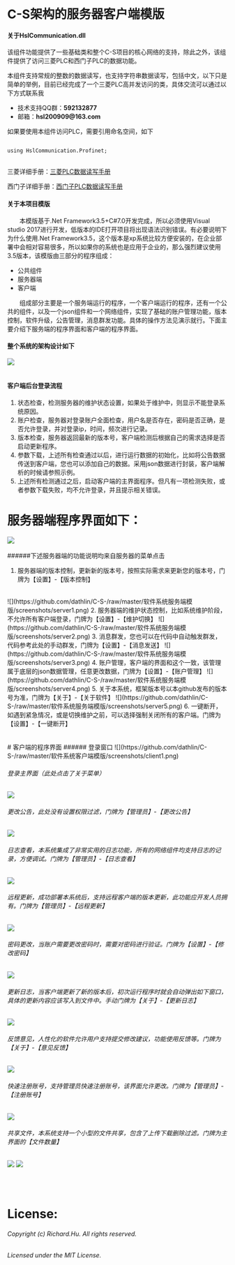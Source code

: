 # C-S架构的服务器客户端模版

#### 关于HslCommunication.dll
<p>该组件功能提供了一些基础类和整个C-S项目的核心网络的支持，除此之外，该组件提供了访问三菱PLC和西门子PLC的数据功能。</p>

<p>本组件支持常规的整数的数据读写，也支持字符串数据读写，包括中文，以下只是简单的举例，目前已经完成了一个三菱PLC高并发访问的类，具体交流可以通过以下方式联系我</p>
<ul>
<li>技术支持QQ群：<strong>592132877</strong></li>
<li>邮箱：<strong>hsl200909@163.com</strong></li>
</ul>
<p>如果要使用本组件访问PLC，需要引用命名空间，如下</p>
<pre>
<code>
using HslCommunication.Profinet;
</code>
</pre>

三菱详细手册：<a href="https://github.com/dathlin/C-S-/blob/master/MelsecReadMe.md">三菱PLC数据读写手册</a>

西门子详细手册：<a href="https://github.com/dathlin/C-S-/blob/master/SiemensReadMe.md">西门子PLC数据读写手册</a>

#### 关于本项目模版
<p style="text-indent:2em">本模版基于.Net Framework3.5+C#7.0开发完成，所以必须使用Visual studio 2017进行开发，低版本的IDE打开项目将出现语法识别错误。有必要说明下为什么使用.Net Framework3.5，这个版本是xp系统比较方便安装的，在企业部署中会相对容易很多，所以如果你的系统也是应用于企业的，那么强烈建议使用3.5版本，该模版由三部分的程序组成：</p>
<ul>
<li>公共组件</li>
<li>服务器端</li>
<li>客户端</li>
</ul>

<p style="text-indent:2em">组成部分主要是一个服务端运行的程序，一个客户端运行的程序，还有一个公共的组件，以及一个json组件和一个网络组件，实现了基础的账户管理功能，版本控制，软件升级，公告管理，消息群发功能。具体的操作方法见演示就行。下面主要介绍下服务端的程序界面和客户端的程序界面。
</p>


#### 整个系统的架构设计如下
![](https://github.com/dathlin/C-S-/raw/master/软件系统服务端模版/screenshots/design.png)  
<br />

#### 客户端后台登录流程
<ol>
<li>状态检查，检测服务器的维护状态设置，如果处于维护中，则显示不能登录系统原因。</li>
<li>账户检查，服务器对登录账户全面检查，用户名是否存在，密码是否正确，是否允许登录，并对登录ip，时间，频次进行记录。</li>
<li>版本检查，服务器返回最新的版本号，客户端检测后根据自己的需求选择是否启动更新程序。</li>
<li>参数下载，上述所有检查通过以后，进行运行数据的初始化，比如将公告数据传送到客户端，您也可以添加自己的数据。采用json数据进行封装，客户端解析的时候请参照示例。</li>
<li>上述所有检测通过之后，启动客户端的主界面程序。但凡有一项检测失败，或者参数下载失败，均不允许登录，并且提示相关错误。</li>
</ol>

# 服务器端程序界面如下：
![](https://github.com/dathlin/C-S-/raw/master/软件系统服务端模版/screenshots/server.png)  
<br />
######下述服务器端的功能说明均来自服务器的菜单点击

1. 服务器端的版本控制，更新新的版本号，按照实际需求来更新您的版本号，门牌为【设置】-【版本控制】
<br />
![](https://github.com/dathlin/C-S-/raw/master/软件系统服务端模版/screenshots/server1.png) 
2. 服务器端的维护状态控制，比如系统维护阶段，不允许所有客户端登录，门牌为【设置】-【维护切换】
![](https://github.com/dathlin/C-S-/raw/master/软件系统服务端模版/screenshots/server2.png) 
3. 消息群发，您也可以在代码中自动触发群发，代码参考此处的手动群发，门牌为【设置】-【消息发送】
![](https://github.com/dathlin/C-S-/raw/master/软件系统服务端模版/screenshots/server3.png) 
4. 账户管理，客户端的界面和这个一致，该管理属于底层的json数据管理，任意更改数据，门牌为【设置】-【账户管理】
![](https://github.com/dathlin/C-S-/raw/master/软件系统服务端模版/screenshots/server4.png)
5. 关于本系统，框架版本号以本github发布的版本号为准，门牌为【关于】-【关于软件】
![](https://github.com/dathlin/C-S-/raw/master/软件系统服务端模版/screenshots/server5.png)
6. 一键断开，如遇到紧急情况，或是切换维护之前，可以选择强制关闭所有的客户端。门牌为【设置】-【一键断开】

<br />
<br />
<br />
# 客户端的程序界面
###### 登录窗口
![](https://github.com/dathlin/C-S-/raw/master/软件系统客户端模版/screenshots/client1.png)  
<br />

###### 登录主界面（此处点击了关于菜单）
![](https://github.com/dathlin/C-S-/raw/master/软件系统客户端模版/screenshots/client2.png)  

###### 更改公告，此处没有设置权限过滤，门牌为【管理员】-【更改公告】
![](https://github.com/dathlin/C-S-/raw/master/软件系统客户端模版/screenshots/client3.png) 

###### 日志查看，本系统集成了非常实用的日志功能，所有的网络组件均支持日志的记录，方便调试。门牌为【管理员】-【日志查看】
![](https://github.com/dathlin/C-S-/raw/master/软件系统客户端模版/screenshots/client4.png) 

###### 远程更新，成功部署本系统后，支持远程客户端的版本更新，此功能应开发人员拥有。门牌为【管理员】-【远程更新】
![](https://github.com/dathlin/C-S-/raw/master/软件系统客户端模版/screenshots/client5.png) 

###### 密码更改，当账户需要更改密码时，需要对密码进行验证。门牌为【设置】-【修改密码】
![](https://github.com/dathlin/C-S-/raw/master/软件系统客户端模版/screenshots/client6.png) 

###### 更新日志，当客户端更新了新的版本后，初次运行程序时就会自动弹出如下窗口，具体的更新内容应该写入到文件中。手动门牌为【关于】-【更新日志】
![](https://github.com/dathlin/C-S-/raw/master/软件系统客户端模版/screenshots/client7.png) 

###### 反馈意见，人性化的软件允许用户支持提交修改建议，功能使用反馈等。门牌为【关于】-【意见反馈】
![](https://github.com/dathlin/C-S-/raw/master/软件系统客户端模版/screenshots/client8.png) 

###### 快速注册账号，支持管理员快速注册账号，该界面允许更改。门牌为【管理员】-【注册账号】
![](https://github.com/dathlin/C-S-/raw/master/软件系统客户端模版/screenshots/client9.png) 

###### 共享文件，本系统支持一个小型的文件共享，包含了上传下载删除过滤。门牌为主界面的【文件数量】
![](https://github.com/dathlin/C-S-/raw/master/软件系统客户端模版/screenshots/client10.png) 
![](https://github.com/dathlin/C-S-/raw/master/软件系统客户端模版/screenshots/client12.png) 



<br />
<br />



# License:
###### Copyright (c) Richard.Hu. All rights reserved.
###### Licensed under the MIT License.
